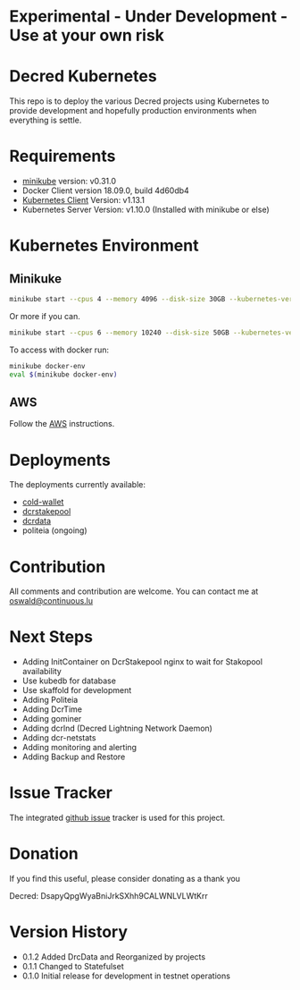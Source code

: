 # **Experimental - Under Development - Use at your own risk**

# Decred Kubernetes

This repo is to deploy the various Decred projects using Kubernetes to provide development and hopefully production environments when everything is settle.

# Requirements

* [minikube](https://kubernetes.io/docs/tasks/tools/install-minikube/) version: v0.31.0
* Docker Client version 18.09.0, build 4d60db4
* [Kubernetes Client](https://kubernetes.io/docs/tasks/tools/install-kubectl/) Version: v1.13.1
* Kubernetes Server Version: v1.10.0 (Installed with minikube or else)

# Kubernetes Environment

## Minikuke

```bash
minikube start --cpus 4 --memory 4096 --disk-size 30GB --kubernetes-version v1.10.0
```

Or more if you can.

```bash
minikube start --cpus 6 --memory 10240 --disk-size 50GB --kubernetes-version v1.10.0
```

To access with docker run:

```bash
minikube docker-env
eval $(minikube docker-env)
```

## AWS

Follow the [AWS](https://github.com/oswaldderiemaecker/dcrstakepool-k8s/blob/master/AWS.md) instructions.

# Deployments

The deployments currently available:

* [cold-wallet](https://github.com/oswaldderiemaecker/dcrstakepool-k8s/tree/master/cold-wallet)
* [dcrstakepool](https://github.com/oswaldderiemaecker/dcrstakepool-k8s/tree/master/dcrstakepool)
* [dcrdata](https://github.com/oswaldderiemaecker/dcrstakepool-k8s/tree/master/dcrdata)
* politeia (ongoing)

# Contribution

All comments and contribution are welcome. You can contact me at oswald@continuous.lu

# Next Steps

* Adding InitContainer on DcrStakepool nginx to wait for Stakopool availability
* Use kubedb for database
* Use skaffold for development
* Adding Politeia
* Adding DcrTime
* Adding gominer
* Adding dcrlnd (Decred Lightning Network Daemon)
* Adding dcr-netstats
* Adding monitoring and alerting
* Adding Backup and Restore

# Issue Tracker

The integrated [github issue](https://github.com/oswaldderiemaecker/dcrstakepool-k8s/issues) tracker is used for this project.

# Donation

If you find this useful, please consider donating as a thank you

Decred: DsapyQpgWyaBniJrkSXhh9CALWNLVLWtKrr

# Version History

* 0.1.2  Added DrcData and Reorganized by projects
* 0.1.1  Changed to Statefulset
* 0.1.0  Initial release for development in testnet operations

